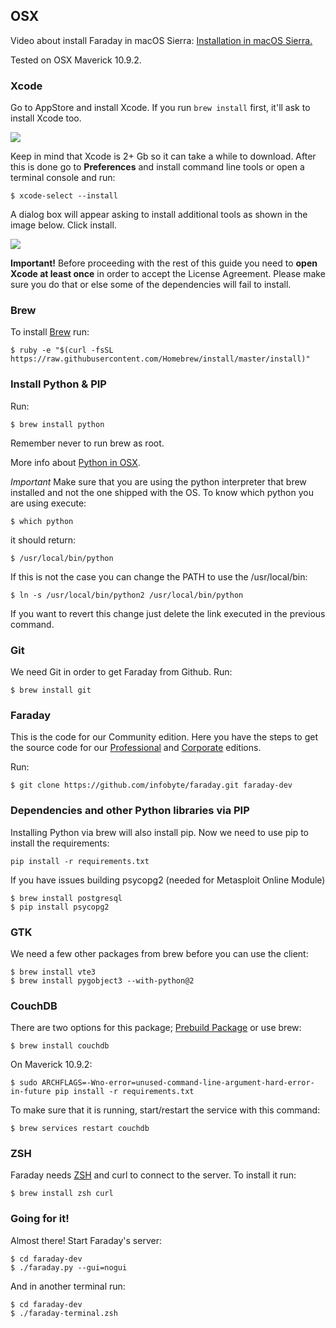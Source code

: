 ## OSX

Video about install Faraday in macOS Sierra: [Installation in macOS Sierra.](https://www.youtube.com/watch?v=F44RnB3Ru24)

Tested on OSX Maverick 10.9.2.

### Xcode

Go to AppStore and install Xcode. If you run `brew install` first, it'll ask to install Xcode too.

![](https://raw.github.com/wiki/infobyte/faraday/images/xcode.png)

Keep in mind that Xcode is 2+ Gb so it can take a while to download. After this is done go to **Preferences** and install command line tools or open a terminal console and run:

    $ xcode-select --install

A dialog box will appear asking to install additional tools as shown in the image below. Click install.

![](https://raw.github.com/wiki/infobyte/faraday/images/confirm.png)

**Important!** Before proceeding with the rest of this guide you need to **open Xcode at least once** in order to accept the License Agreement. Please make sure you do that or else some of the dependencies will fail to install.

### Brew

To install [Brew](http://brew.sh) run:


    $ ruby -e "$(curl -fsSL https://raw.githubusercontent.com/Homebrew/install/master/install)"

### Install Python & PIP

Run:

    $ brew install python

Remember never to run brew as root.

More info about [Python in OSX](http://docs.python-guide.org/en/latest/starting/install/osx/).

*Important* Make sure that you are using the python interpreter that brew installed and not the one shipped with the OS.
To know which python you are using execute:

    $ which python

it should return:

    $ /usr/local/bin/python

If this is not the case you can change the PATH to use the /usr/local/bin:

    $ ln -s /usr/local/bin/python2 /usr/local/bin/python

If you want to revert this change just delete the link executed in the previous command.


### Git

We need Git in order to get Faraday from Github. Run:

    $ brew install git

### Faraday
This is the code for our Community edition. 
Here you have the steps to get the source code for our [ Professional](https://github.com/infobyte/faraday/wiki/Installation-Pro#downloading) and [Corporate](https://github.com/infobyte/faraday/wiki/Installation-Corp#downloading) editions.

Run:

    $ git clone https://github.com/infobyte/faraday.git faraday-dev

### Dependencies and other Python libraries via PIP

Installing Python via brew will also install pip. Now we need to use pip to install the requirements:

`pip install -r requirements.txt`

If you have issues building psycopg2 (needed for Metasploit Online Module)

    $ brew install postgresql
    $ pip install psycopg2


### GTK

We need a few other packages from brew before you can use the client:

    $ brew install vte3 
    $ brew install pygobject3 --with-python@2

### CouchDB

There are two options for this package; [Prebuild Package](http://www.apache.org/dyn/closer.cgi?path=/couchdb/binary/mac/1.6.1/Apache-CouchDB-1.6.1.zip) or use brew:

    $ brew install couchdb

On Maverick 10.9.2:

    $ sudo ARCHFLAGS=-Wno-error=unused-command-line-argument-hard-error-in-future pip install -r requirements.txt

To make sure that it is running, start/restart the service with this command:

    $ brew services restart couchdb

### ZSH

Faraday needs [ZSH](http://www.zsh.org/) and curl to connect to the server. To install it run:

    $ brew install zsh curl

### Going for it!

Almost there! Start Faraday's server:

    $ cd faraday-dev
    $ ./faraday.py --gui=nogui

And in another terminal run:

    $ cd faraday-dev
    $ ./faraday-terminal.zsh
